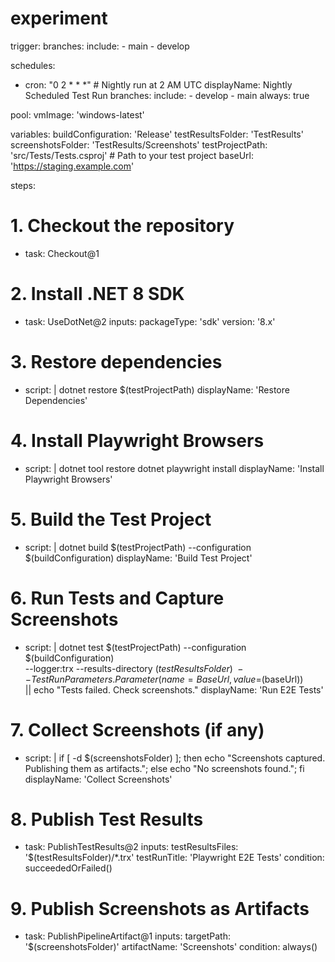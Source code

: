 # experiment
trigger:
  branches:
    include:
      - main
      - develop

schedules:
- cron: "0 2 * * *" # Nightly run at 2 AM UTC
  displayName: Nightly Scheduled Test Run
  branches:
    include:
      - develop
      - main
  always: true

pool:
  vmImage: 'windows-latest'

variables:
  buildConfiguration: 'Release'
  testResultsFolder: 'TestResults'
  screenshotsFolder: 'TestResults/Screenshots'
  testProjectPath: 'src/Tests/Tests.csproj'  # Path to your test project
  baseUrl: 'https://staging.example.com'

steps:
# 1. Checkout the repository
- task: Checkout@1

# 2. Install .NET 8 SDK
- task: UseDotNet@2
  inputs:
    packageType: 'sdk'
    version: '8.x'

# 3. Restore dependencies
- script: |
    dotnet restore $(testProjectPath)
  displayName: 'Restore Dependencies'

# 4. Install Playwright Browsers
- script: |
    dotnet tool restore
    dotnet playwright install
  displayName: 'Install Playwright Browsers'

# 5. Build the Test Project
- script: |
    dotnet build $(testProjectPath) --configuration $(buildConfiguration)
  displayName: 'Build Test Project'

# 6. Run Tests and Capture Screenshots
- script: |
    dotnet test $(testProjectPath) --configuration $(buildConfiguration) \
      --logger:trx --results-directory $(testResultsFolder) \
      -- TestRunParameters.Parameter(name=BaseUrl, value=$(baseUrl)) \
      || echo "Tests failed. Check screenshots."
  displayName: 'Run E2E Tests'

# 7. Collect Screenshots (if any)
- script: |
    if [ -d $(screenshotsFolder) ]; then
      echo "Screenshots captured. Publishing them as artifacts.";
    else
      echo "No screenshots found.";
    fi
  displayName: 'Collect Screenshots'

# 8. Publish Test Results
- task: PublishTestResults@2
  inputs:
    testResultsFiles: '$(testResultsFolder)/*.trx'
    testRunTitle: 'Playwright E2E Tests'
  condition: succeededOrFailed()

# 9. Publish Screenshots as Artifacts
- task: PublishPipelineArtifact@1
  inputs:
    targetPath: '$(screenshotsFolder)'
    artifactName: 'Screenshots'
  condition: always()

